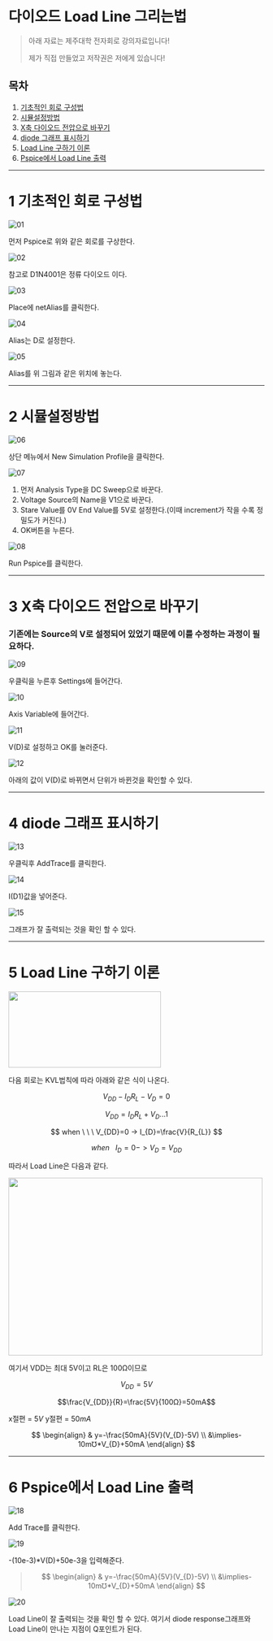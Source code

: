 # 다이오드 Load Line 그리는법

> 아래 자료는 제주대학 전자회로 강의자료입니다!
> 
>  제가 직접 만들었고 저작권은 저에게 있습니다!

## 목차

1. [기초적인 회로 구성법](#1-기초적인-회로-구성법)
2. [시뮬설정방법](#2-시뮬설정방법)
3. [X축 다이오드 전압으로 바꾸기](#3-x축-다이오드-전압으로-바꾸기)
4. [diode 그래프 표시하기](#4-diode-그래프-표시하기)
5. [Load Line 구하기 이론](#5-load-line-구하기-이론)
6. [Pspice에서 Load Line 출력](#6-pspice에서-load-line-출력)
---

# 1 기초적인 회로 구성법

![01](/picture/01.png)

먼저 Pspice로 위와 같은 회로를 구상한다.



![02](/picture/02.png)

참고로 D1N4001은 정류 다이오드 이다.

![03](/picture/03.jpg)

Place에 netAlias를 클릭한다.

![04](/picture/04.jpg)

Alias는 D로 설정한다.

![05](/picture/05.jpg)

Alias를 위 그림과 같은 위치에 놓는다.

---

# 2 시뮬설정방법

![06](/picture/06.jpg)

상단 메뉴에서 New Simulation Profile을 클릭한다.

![07](/picture/07.jpg)

1. 먼저 Analysis Type을 DC Sweep으로 바꾼다.
2. Voltage Source의 Name을 V1으로 바꾼다.
3. Stare Value를 0V End Value를 5V로 설정한다.(이때 increment가 작을 수록 정밀도가 커진다.)
4. OK버튼을 누른다.

![08](/picture/08.jpg)

Run Pspice를 클릭한다.

---

# 3 X축 다이오드 전압으로 바꾸기
### 기존에는 Source의 V로 설정되어 있었기 때문에 이를 수정하는 과정이 필요하다.

![09](/picture/09.jpg)

우클릭을 누른후 Settings에 들어간다.

![10](/picture/10.jpg)

Axis Variable에 들어간다.

![11](/picture/11.jpg)

V(D)로 설정하고 OK를 눌러준다.

![12](/picture/12.jpg)

아래의 값이 V(D)로 바뀌면서 단위가 바뀐것을 확인할 수 있다.

---

# 4 diode 그래프 표시하기

![13](/picture/13.jpg)

우클릭후 AddTrace를 클릭한다.

![14](/picture/14.jpg)

I(D1)값을 넣어준다.

![15](/picture/15.jpg)

그래프가 잘 출력되는 것을 확인 할 수 있다.

---

# 5 Load Line 구하기 이론

<img src="/picture/17.jpg" width="300" height="150">

다음 회로는
KVL법칙에 따라 아래와 같은 식이 나온다.

$$
V_{DD}-I_{D}R_{L}-V_{D}=0
$$

$$
V_{DD}=I_{D}R_{L}+V_{D}. . . 1
$$

$$
when \ \ \ V_{DD}=0 -> I_{D}=\frac{V}{R_{L}}
$$

$$
when \ \ \ I_{D}=0 -> V_{D}=V_{DD}
$$

따라서 Load Line은 다음과 같다.

<img src="/picture/16.jpg" width="500" height="350">

여기서 VDD는 최대 5V이고 RL은 100Ω이므로 

$$V_{DD}=5V$$

$$\frac{V_{DD}}{R}=\frac{5V}{100Ω}=50mA$$

x절편 = $5V$
y절편 = $50mA$

$$
\begin{align}
& y=-\frac{50mA}{5V}(V_{D}-5V) \\
&\implies-10m℧*V_{D}+50mA
\end{align}
$$

---

# 6 Pspice에서 Load Line 출력

![18](/picture/18.jpg)

Add Trace를 클릭한다.

![19](/picture/19.jpg)

-(10e-3)*V(D)+50e-3을 입력해준다.
>$$
\begin{align}
& y=-\frac{50mA}{5V}(V_{D}-5V) \\
&\implies-10m℧*V_{D}+50mA
\end{align}
$$
>


![20](/picture/20.jpg)

Load Line이 잘 출력되는 것을 확인 할 수 있다.
여기서 diode response그래프와 Load Line이 만나는 지점이 Q포인트가 된다.
